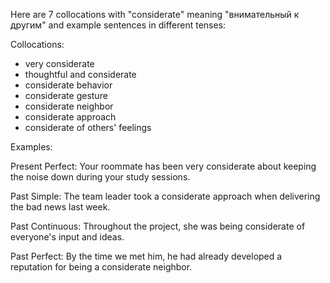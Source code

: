 Here are 7 collocations with "considerate" meaning "внимательный к другим" and example sentences in different tenses:

Collocations:
- very considerate
- thoughtful and considerate
- considerate behavior
- considerate gesture
- considerate neighbor
- considerate approach
- considerate of others' feelings

Examples:

Present Perfect: Your roommate has been very considerate about keeping the noise down during your study sessions.

Past Simple: The team leader took a considerate approach when delivering the bad news last week.

Past Continuous: Throughout the project, she was being considerate of everyone's input and ideas.

Past Perfect: By the time we met him, he had already developed a reputation for being a considerate neighbor.